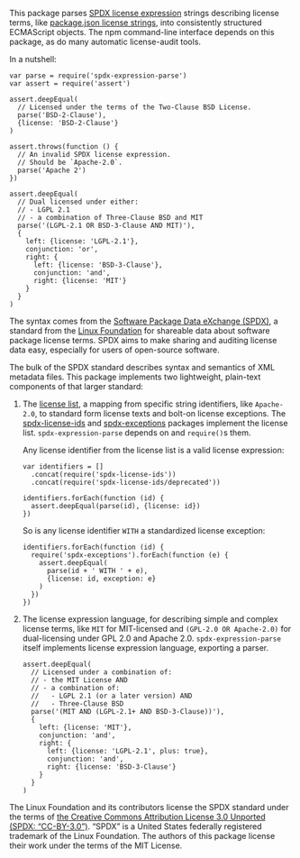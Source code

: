 This package parses [SPDX license expression](https://spdx.org/spdx-specification-21-web-version#h.jxpfx0ykyb60) strings describing license terms, like [package.json license strings](https://docs.npmjs.com/files/package.json#license), into consistently structured ECMAScript objects. The npm command-line interface depends on this package, as do many automatic license-audit tools.

In a nutshell:

    var parse = require('spdx-expression-parse')
    var assert = require('assert')

    assert.deepEqual(
      // Licensed under the terms of the Two-Clause BSD License.
      parse('BSD-2-Clause'),
      {license: 'BSD-2-Clause'}
    )

    assert.throws(function () {
      // An invalid SPDX license expression.
      // Should be `Apache-2.0`.
      parse('Apache 2')
    })

    assert.deepEqual(
      // Dual licensed under either:
      // - LGPL 2.1
      // - a combination of Three-Clause BSD and MIT
      parse('(LGPL-2.1 OR BSD-3-Clause AND MIT)'),
      {
        left: {license: 'LGPL-2.1'},
        conjunction: 'or',
        right: {
          left: {license: 'BSD-3-Clause'},
          conjunction: 'and',
          right: {license: 'MIT'}
        }
      }
    )

The syntax comes from the [Software Package Data eXchange (SPDX)](https://spdx.org/), a standard from the [Linux Foundation](https://www.linuxfoundation.org) for shareable data about software package license terms. SPDX aims to make sharing and auditing license data easy, especially for users of open-source software.

The bulk of the SPDX standard describes syntax and semantics of XML metadata files. This package implements two lightweight, plain-text components of that larger standard:

1.  The [license list](https://spdx.org/licenses), a mapping from specific string identifiers, like `Apache-2.0`, to standard form license texts and bolt-on license exceptions. The [spdx-license-ids](https://www.npmjs.com/package/spdx-license-ids) and [spdx-exceptions](https://www.npmjs.com/package/spdx-exceptions) packages implement the license list. `spdx-expression-parse` depends on and `require()`s them.

    Any license identifier from the license list is a valid license expression:

        var identifiers = []
          .concat(require('spdx-license-ids'))
          .concat(require('spdx-license-ids/deprecated'))

        identifiers.forEach(function (id) {
          assert.deepEqual(parse(id), {license: id})
        })

    So is any license identifier `WITH` a standardized license exception:

        identifiers.forEach(function (id) {
          require('spdx-exceptions').forEach(function (e) {
            assert.deepEqual(
              parse(id + ' WITH ' + e),
              {license: id, exception: e}
            )
          })
        })

2.  The license expression language, for describing simple and complex license terms, like `MIT` for MIT-licensed and `(GPL-2.0 OR Apache-2.0)` for dual-licensing under GPL 2.0 and Apache 2.0. `spdx-expression-parse` itself implements license expression language, exporting a parser.

        assert.deepEqual(
          // Licensed under a combination of:
          // - the MIT License AND
          // - a combination of:
          //   - LGPL 2.1 (or a later version) AND
          //   - Three-Clause BSD
          parse('(MIT AND (LGPL-2.1+ AND BSD-3-Clause))'),
          {
            left: {license: 'MIT'},
            conjunction: 'and',
            right: {
              left: {license: 'LGPL-2.1', plus: true},
              conjunction: 'and',
              right: {license: 'BSD-3-Clause'}
            }
          }
        )

The Linux Foundation and its contributors license the SPDX standard under the terms of [the Creative Commons Attribution License 3.0 Unported (SPDX: “CC-BY-3.0”)](http://spdx.org/licenses/CC-BY-3.0). “SPDX” is a United States federally registered trademark of the Linux Foundation. The authors of this package license their work under the terms of the MIT License.
